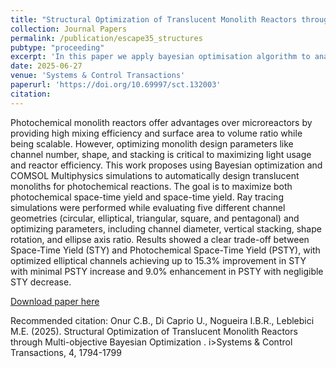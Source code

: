 ```yaml
---
title: "Structural Optimization of Translucent Monolith Reactors through Multi-objective Bayesian Optimization"
collection: Journal Papers
permalink: /publication/escape35_structures
pubtype: "proceeding"
excerpt: 'In this paper we apply bayesian optimisation algorithm to analyse the effect of shapes and dimensions of monolith channels in photochemical reactor and including multiobjective optimisation to improve its design'
date: 2025-06-27
venue: 'Systems & Control Transactions'
paperurl: 'https://doi.org/10.69997/sct.132003'
citation: 
---
```

Photochemical monolith reactors offer advantages over microreactors by providing high mixing efficiency and surface area to volume ratio while being scalable. However, optimizing monolith design parameters like channel number, shape, and stacking is critical to maximizing light usage and reactor efficiency. This work proposes using Bayesian optimization and COMSOL Multiphysics simulations to automatically design translucent monoliths for photochemical reactions. The goal is to maximize both photochemical space-time yield and space-time yield. Ray tracing simulations were performed while evaluating five different channel geometries (circular, elliptical, triangular, square, and pentagonal) and optimizing parameters, including channel diameter, vertical stacking, shape rotation, and ellipse axis ratio. Results showed a clear trade-off between Space-Time Yield (STY) and Photochemical Space-Time Yield (PSTY), with optimized elliptical channels achieving up to 15.3% improvement in STY with minimal PSTY increase and 9.0% enhancement in PSTY with negligible STY decrease.

[Download paper here](https://doi.org/10.69997/sct.132003)

Recommended citation: Onur C.B., Di Caprio U., Nogueira I.B.R., Leblebici M.E. (2025). Structural Optimization of Translucent Monolith Reactors through Multi-objective Bayesian Optimization . i>Systems & Control Transactions</i>, 4, 1794-1799